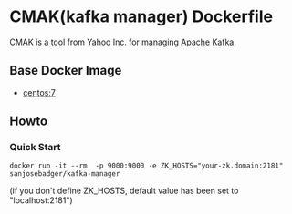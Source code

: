 # CMAK(kafka manager) Dockerfile
[CMAK](https://github.com/yahoo/CMAK) is a tool from Yahoo Inc. for managing [Apache Kafka](http://kafka.apache.org).
## Base Docker Image ##
* [centos:7](https://hub.docker.com/_/centos/)

## Howto
### Quick Start
```
docker run -it --rm  -p 9000:9000 -e ZK_HOSTS="your-zk.domain:2181" sanjosebadger/kafka-manager
```
(if you don't define ZK_HOSTS, default value has been set to "localhost:2181")
